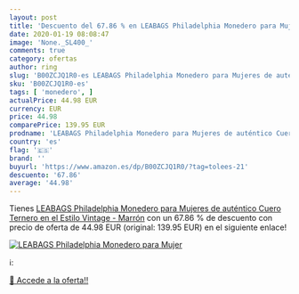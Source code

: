 ```yaml
---
layout: post
title: 'Descuento del 67.86 % en LEABAGS Philadelphia Monedero para Mujer'
date: 2020-01-19 08:08:47
image: 'None._SL400_'
comments: true
category: ofertas
author: ring
slug: 'B00ZCJQ1R0-es LEABAGS Philadelphia Monedero para Mujeres de auténtico...'
sku: 'B00ZCJQ1R0-es'
tags: [ 'monedero', ]
actualPrice: 44.98 EUR
currency: EUR
price: 44.98
comparePrice: 139.95 EUR
prodname: 'LEABAGS Philadelphia Monedero para Mujeres de auténtico Cuero Ternero en el Estilo Vintage - Marrón'
country: 'es'
flag: '🇪🇸'
brand: ''
buyurl: 'https://www.amazon.es/dp/B00ZCJQ1R0/?tag=tolees-21'
descuento: '67.86'
average: '44.98'
---
```


Tienes [LEABAGS Philadelphia Monedero para Mujeres de auténtico Cuero Ternero en el Estilo Vintage - Marrón](https://www.amazon.es/dp/B00ZCJQ1R0/?tag=tolees-21) con un 67.86 % de descuento con precio de oferta de 44.98 EUR (original: 139.95 EUR) en el siguiente enlace!

[![LEABAGS Philadelphia Monedero para Mujer](None._SL400_)](https://www.amazon.es/dp/B00ZCJQ1R0/?tag=tolees-21)

ℹ️:


[🛒 Accede a la oferta!!](https://www.amazon.es/dp/B00ZCJQ1R0/?tag=tolees-21)
